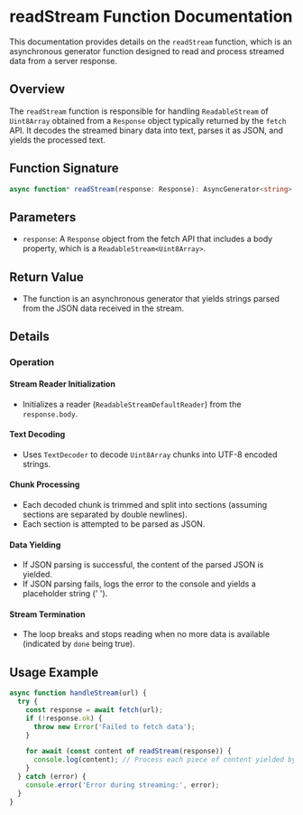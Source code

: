 # readStream Function Documentation

This documentation provides details on the `readStream` function, which is an asynchronous generator function designed to read and process streamed data from a server response.

## Overview

The `readStream` function is responsible for handling `ReadableStream` of `Uint8Array` obtained from a `Response` object typically returned by the `fetch` API. It decodes the streamed binary data into text, parses it as JSON, and yields the processed text.

## Function Signature

```typescript
async function* readStream(response: Response): AsyncGenerator<string>
```

## Parameters

- `response`: A `Response` object from the fetch API that includes a body property, which is a `ReadableStream<Uint8Array>`.

## Return Value

- The function is an asynchronous generator that yields strings parsed from the JSON data received in the stream.

## Details

### Operation

#### Stream Reader Initialization
- Initializes a reader (`ReadableStreamDefaultReader`) from the `response.body`.

#### Text Decoding
- Uses `TextDecoder` to decode `Uint8Array` chunks into UTF-8 encoded strings.

#### Chunk Processing
- Each decoded chunk is trimmed and split into sections (assuming sections are separated by double newlines).
- Each section is attempted to be parsed as JSON.

#### Data Yielding
- If JSON parsing is successful, the content of the parsed JSON is yielded.
- If JSON parsing fails, logs the error to the console and yields a placeholder string (' ').

#### Stream Termination
- The loop breaks and stops reading when no more data is available (indicated by `done` being true).

## Usage Example

```javascript
async function handleStream(url) {
  try {
    const response = await fetch(url);
    if (!response.ok) {
      throw new Error('Failed to fetch data');
    }

    for await (const content of readStream(response)) {
      console.log(content); // Process each piece of content yielded by the generator
    }
  } catch (error) {
    console.error('Error during streaming:', error);
  }
}
```